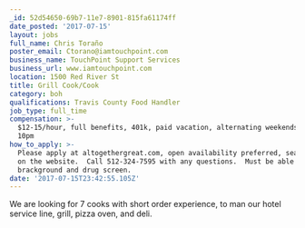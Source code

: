 ```yaml
---
_id: 52d54650-69b7-11e7-8901-815fa61174ff
date_posted: '2017-07-15'
layout: jobs
full_name: Chris Toraño
poster_email: Ctorano@iamtouchpoint.com
business_name: TouchPoint Support Services
business_url: www.iamtouchpoint.com
location: 1500 Red River St
title: Grill Cook/Cook
category: boh
qualifications: Travis County Food Handler
job_type: full_time
compensation: >-
  $12-15/hour, full benefits, 401k, paid vacation, alternating weekends, home by
  10pm
how_to_apply: >-
  Please apply at altogethergreat.com, open availability preferred, search 78701
  on the website.  Call 512-324-7595 with any questions.  Must be able to pass
  brackground and drug screen.
date: '2017-07-15T23:42:55.105Z'
---
```

We are looking for 7 cooks with short order experience, to man our hotel service line, grill, pizza oven, and deli.
